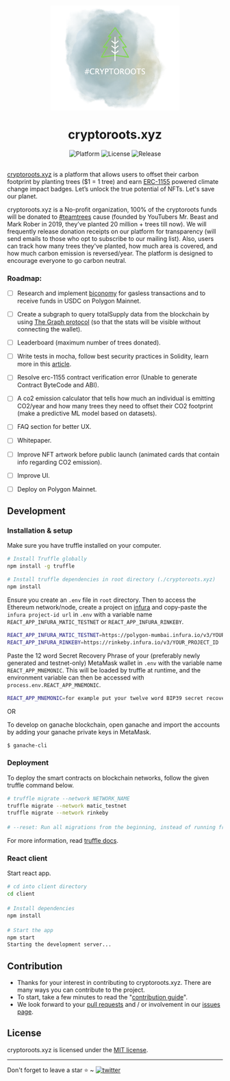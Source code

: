<p align="center">
    <img align="center" src="/client/src/images/logo_header.png" width="300"></img>
</p>

<h1 align="center">cryptoroots.xyz</h1>

<div align="center">
    <img src="https://img.shields.io/badge/platform-polygon-purple.svg?style=flat-square" alt="Platform">
    <img src="https://img.shields.io/github/license/akhileshthite/cryptoroots.xyz?color=orange&style=flat-square" alt="License">
    <img src="https://img.shields.io/github/v/release/akhileshthite/cryptoroots.xyz?color=blue&style=flat-square" alt="Release">
</div><br>

[cryptoroots.xyz](https://cryptoroots.xyz/) is a platform that allows users to offset their carbon footprint by planting trees ($1 = 1 tree) and earn [ERC-1155](https://docs.openzeppelin.com/contracts/3.x/erc1155#:~:text=ERC1155%20is%20a%20novel%20token,their%20guides%20before%20moving%20on.) powered climate change impact badges. Let’s unlock the true potential of NFTs. Let's save our planet.

cryptoroots.xyz is a No-profit organization, 100% of the cryptoroots funds will be donated to [#teamtrees](https://teamtrees.org/) cause (founded by YouTubers Mr. Beast and Mark Rober in 2019, they’ve planted 20 million + trees till now). We will frequently release donation receipts on our platform for transparency (will send emails to those who opt to subscribe to our mailing list). Also, users can track how many trees they've planted, how much area is covered, and how much carbon emission is reversed/year. The platform is designed to encourage everyone to go carbon neutral.


### Roadmap:
- [ ] Research and implement [biconomy](https://www.biconomy.io/) for gasless transactions and to receive funds in USDC on Polygon Mainnet.
- [ ] Create a subgraph to query totalSupply data from the blockchain by using [The Graph protocol](https://thegraph.com/en/) (so that the stats will be visible without connecting the wallet).
- [ ] Leaderboard (maximum number of trees donated).
- [ ] Write tests in mocha, follow best security practices in Solidity, learn more in this [article](https://consensys.net/blog/developers/solidity-best-practices-for-smart-contract-security/).
- [ ] Resolve erc-1155 contract verification error (Unable to generate Contract ByteCode and ABI).
- [ ] A co2 emission calculator that tells how much an individual is emitting CO2/year and how many trees they need to offset their CO2 footprint (make a predictive ML model based on datasets).
- [ ] FAQ section for better UX.
- [ ] Whitepaper.
- [ ] Improve NFT artwork before public launch (animated cards that contain info regarding CO2 emission).
- [ ] Improve UI.
- [ ] Deploy on Polygon Mainnet.


## Development

### Installation & setup

Make sure you have truffle installed on your computer.

```sh
# Install Truffle globally
npm install -g truffle
```

```sh
# Install truffle dependencies in root directory (./cryptoroots.xyz)
npm install
```

Ensure you create an `.env` file in `root` directory. Then to access the Ethereum network/node, create a project on [infura](https://infura.io/) and copy-paste the `infura project-id url` in `.env` with a variable name `REACT_APP_INFURA_MATIC_TESTNET` or `REACT_APP_INFURA_RINKEBY`.

```sh
REACT_APP_INFURA_MATIC_TESTNET=https://polygon-mumbai.infura.io/v3/YOUR_PROJECT_ID
REACT_APP_INFURA_RINKEBY=https://rinkeby.infura.io/v3/YOUR_PROJECT_ID
```

Paste the 12 word Secret Recovery Phrase of your (preferably newly generated and testnet-only) MetaMask wallet in `.env` with the variable name `REACT_APP_MNEMONIC`. This will be loaded by truffle at runtime, and the environment variable can then be accessed with `process.env.REACT_APP_MNEMONIC`.

```sh
REACT_APP_MNEMONIC=for example put your twelve word BIP39 secret recovery phrase here
```

OR

To develop on ganache blockchain, open ganache and import the accounts by adding your ganache private keys in MetaMask.

```sh
$ ganache-cli
```

### Deployment

To deploy the smart contracts on blockchain networks, follow the given truffle command below.

```sh
# truffle migrate --network NETWORK_NAME
truffle migrate --network matic_testnet
truffle migrate --network rinkeby

# --reset: Run all migrations from the beginning, instead of running from the last completed migration.

```

For more information, read [truffle docs](https://trufflesuite.com/docs/truffle/).

### React client

Start react app.

```sh
# cd into client directory
cd client

# Install dependencies
npm install

# Start the app
npm start
Starting the development server...
```

## Contribution

- Thanks for your interest in contributing to cryptoroots.xyz. There are many ways you can contribute to the project.
- To start, take a few minutes to read the "[contribution guide](https://github.com/akhileshthite/cryptoroots.xyz/blob/main/.github/CONTRIBUTING.md)".
- We look forward to your [pull requests](https://github.com/akhileshthite/cryptoroots.xyz/pulls) and / or involvement in our [issues page](https://github.com/akhileshthite/cryptoroots.xyz/issues).

## License

cryptoroots.xyz is licensed under the [MIT license](https://github.com/akhileshthite/cryptoroots.xyz/blob/main/LICENSE).

<hr>
Don't forget to leave a star ⭐️ ~ <a href="https://twitter.com/cryptoroots_xyz" target="_blank"><img src="https://img.shields.io/twitter/follow/cryptoroots_xyz?style=social" alt="twitter" /></a>
